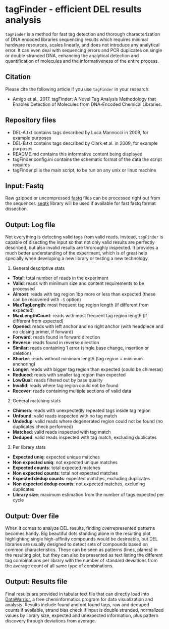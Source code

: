 tagFinder - efficient DEL results analysis
==========================================

``tagFinder`` is a method for fast tag detection and thorough characterization of DNA encoded libraries sequencing results which requires minimal hardware resources, scales linearly, and does not introduce any analytical error. It can even deal with sequencing errors and PCR duplicates on single or double stranded DNA, enhancing the analytical detection and quantification of molecules and the informativeness of the entire process.

Citation
--------
Please cite the following article if you use ``tagFinder`` in your research:
  * Amigo et al., 2017. tagFinder: A Novel Tag Analysis Methodology that Enables Detection of Molecules from DNA-Encoded Chemical Libraries.

Repository files
----------------
  * DEL-A.txt contains tags described by Luca Mannocci in 2009, for example purposes
  * DEL-B.txt contains tags described by Clark et al. in 2009, for example purposes
  * README.md contains this informative content being displayed
  * tagFinder.config.ini contains the schematic format of the data the script requires
  * tagFinder.pl is the main script, to be run on any unix or linux machine

Input: Fastq
------------
Raw gzipped or uncompressed [fastq](https://en.wikipedia.org/wiki/FASTQ_format) files can be processed right out from the sequencer. [seqtk](https://github.com/lh3/seqtk) library will be used if available for fast fastq format dissection.

Output: Log file
----------------
Not everything is detecting valid tags from valid reads. Instead, ``tagFinder`` is capable of disecting the input so that not only valid results are perfectly described, but also invalid results are throroughly inspected. It provides a much better understanding of the experiment, which is of great help specially when developing a new library or testing a new technology.
1. General descriptive stats
* **Total**: total number of reads in the experiment
* **Valid**: reads with minimum size and content requirements to be processed
* **Almost**: reads with tag region 1bp more or less than expected (these can be recovered with ``-S`` option)
* **MaxTagLength**: most frequent tag region length (if different from expected)
* **MaxLengthCount**: reads with most frequent tag region length (if different from expected)
* **Opened**: reads with left anchor and no right anchor (with headpiece and no closing primer, if forward)
* **Forward**: reads found in forward direction
* **Reverse**: reads found in reverse direction
* **Similar**: reads containing 1 error (single base change, insertion or deletion)
* **Shorter**: reads without minimum length (tag region + minimum anchoring)
* **Longer**:  reads with bigger tag region than expected (could be chimeras)
* **Reduced**: reads with smaller tag region than expected
* **LowQual**: reads filtered out by base quality
* **Invalid**: reads where tag region could not be found
* **Recover**: reads containing multiple sections of valid data
2. General matching stats
* **Chimera**: reads with unexpectedly repeated tags inside tag region
* **Unfound**: valid reads inspected with no tag match
* **Undedup**: valid reads where degenerated region could not be found (no duplicates check performed)
* **Matched**: valid reads inspected with tag match
* **Deduped**: valid reads inspected with tag match, excluding duplicates
3. Per library stats
* **Expected uniq**: expected unique matches
* **Non expected uniq**: not expected unique matches
* **Expected counts**: total expected matches
* **Non expected counts**: total not expected matches
* **Expected dedup counts**: expected matches, excluding duplicates
* **Non expected dedup counts**: not expected matches, excluding duplicates
* **Library size**: maximum estimation from the number of tags expected per cycle

Output: Over file
-----------------
When it comes to analyze DEL results, finding overrepresented patterns becomes handy. Big beautiful dots standing alone in the resulting plot highlighting single high-affinity compounds would be desireable, but DEL libraries are usually designed to detect sets of compounds based on common characteristics. These can be seen as patterns (lines, planes) in the resulting plot, but they can also be presented as text listing the different tag combinations per library with the number of standard deviations from the average count of all same type of combinations.

Output: Results file
--------------------
Final results are provided in tabular text file that can directly load into [DataWarrior](http://www.openmolecules.org/datawarrior/), a free cheminformatics program for data visualization and analysis. Results include found and not found tags, raw and deduped counts if available, strand bias check if input is double stranded, normalized values by library size, expected and unexpected information, plus pattern discovery through deviations from average.